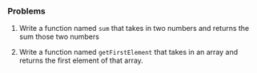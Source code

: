 ### Problems

1. Write a function named `sum` that takes in two numbers and returns the sum those two numbers

2. Write a function named `getFirstElement` that takes in an array and returns the first element of that array. 

